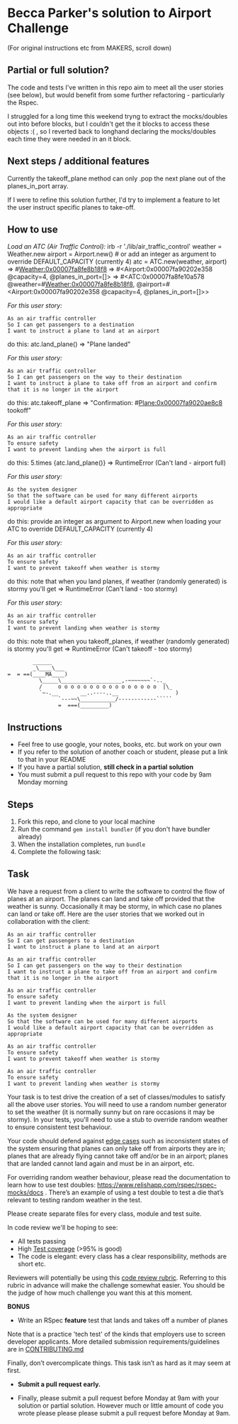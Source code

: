 Becca Parker's solution to Airport Challenge
============================================

(For original instructions etc from MAKERS, scroll down)

Partial or full solution?
-------------------------
The code and tests I've written in this repo aim to meet all the user stories (see below), but would benefit from some further refactoring - particularly the Rspec. 

I struggled for a long time this weekend tryng to extract the mocks/doubles out into before blocks, but I couldn't get the it blocks to access these objects :( , so I reverted back to longhand declaring the mocks/doubles each time they were needed in an it block.


Next steps / additional features
--------------------------------
Currently the takeoff_plane method can only .pop the next plane out of the planes_in_port array.

If I were to refine this solution further, I'd try to implement a feature to let the user instruct specific planes to take-off. 


How to use
----------
*Load an ATC (Air Traffic Control):*
    irb -r './lib/air_traffic_control'
    weather = Weather.new
    airport = Airport.new() # or add an integer as argument to override DEFAULT_CAPACITY (currently 4)
    atc = ATC.new(weather, airport)
     => #<Weather:0x00007fa8fe8b18f8> 
     => #<Airport:0x00007fa90202e358 @capacity=4, @planes_in_port=[]> 
     => #<ATC:0x00007fa8fe10a578 @weather=#<Weather:0x00007fa8fe8b18f8>, @airport=#<Airport:0x00007fa90202e358 @capacity=4, @planes_in_port=[]>> 


*For this user story:*
```
As an air traffic controller 
So I can get passengers to a destination 
I want to instruct a plane to land at an airport
```
do this:
  atc.land_plane()
   => "Plane landed" 


*For this user story:*
```
As an air traffic controller 
So I can get passengers on the way to their destination 
I want to instruct a plane to take off from an airport and confirm that it is no longer in the airport
```
do this:
   atc.takeoff_plane
   => "Confirmation: #<Plane:0x00007fa9020ae8c8> tookoff" 

*For this user story:*
```
As an air traffic controller 
To ensure safety 
I want to prevent landing when the airport is full 
```
do this:
   5.times {atc.land_plane()}
   => RuntimeError (Can't land - airport full)


*For this user story:*
```
As the system designer
So that the software can be used for many different airports
I would like a default airport capacity that can be overridden as appropriate
```
do this:
  provide an integer as argument to Airport.new when loading your ATC to override DEFAULT_CAPACITY (currently 4)


*For this user story:*
```
As an air traffic controller 
To ensure safety 
I want to prevent takeoff when weather is stormy 
```
do this:
   note that when you land planes, if weather (randomly generated) is stormy you'll get
   => RuntimeError (Can't land - too stormy)


*For this user story:*
```
As an air traffic controller 
To ensure safety 
I want to prevent landing when weather is stormy 
```
do this:
   note that when you takeoff_planes, if weather (randomly generated) is stormy you'll get
   => RuntimeError (Can't takeoff - too stormy)



```
        ______
        _\____\___
=  = ==(____MA____)
          \_____\___________________,-~~~~~~~`-.._
          /     o o o o o o o o o o o o o o o o  |\_
          `~-.__       __..----..__                  )
                `---~~\___________/------------`````
                =  ===(_________)

```

Instructions
---------

* Feel free to use google, your notes, books, etc. but work on your own
* If you refer to the solution of another coach or student, please put a link to that in your README
* If you have a partial solution, **still check in a partial solution**
* You must submit a pull request to this repo with your code by 9am Monday morning

Steps
-------

1. Fork this repo, and clone to your local machine
2. Run the command `gem install bundler` (if you don't have bundler already)
3. When the installation completes, run `bundle`
4. Complete the following task:

Task
-----

We have a request from a client to write the software to control the flow of planes at an airport. The planes can land and take off provided that the weather is sunny. Occasionally it may be stormy, in which case no planes can land or take off.  Here are the user stories that we worked out in collaboration with the client:

```
As an air traffic controller 
So I can get passengers to a destination 
I want to instruct a plane to land at an airport

As an air traffic controller 
So I can get passengers on the way to their destination 
I want to instruct a plane to take off from an airport and confirm that it is no longer in the airport

As an air traffic controller 
To ensure safety 
I want to prevent landing when the airport is full 

As the system designer
So that the software can be used for many different airports
I would like a default airport capacity that can be overridden as appropriate

As an air traffic controller 
To ensure safety 
I want to prevent takeoff when weather is stormy 

As an air traffic controller 
To ensure safety 
I want to prevent landing when weather is stormy 
```

Your task is to test drive the creation of a set of classes/modules to satisfy all the above user stories. You will need to use a random number generator to set the weather (it is normally sunny but on rare occasions it may be stormy). In your tests, you'll need to use a stub to override random weather to ensure consistent test behaviour.

Your code should defend against [edge cases](http://programmers.stackexchange.com/questions/125587/what-are-the-difference-between-an-edge-case-a-corner-case-a-base-case-and-a-b) such as inconsistent states of the system ensuring that planes can only take off from airports they are in; planes that are already flying cannot take off and/or be in an airport; planes that are landed cannot land again and must be in an airport, etc.

For overriding random weather behaviour, please read the documentation to learn how to use test doubles: https://www.relishapp.com/rspec/rspec-mocks/docs . There’s an example of using a test double to test a die that’s relevant to testing random weather in the test.

Please create separate files for every class, module and test suite.

In code review we'll be hoping to see:

* All tests passing
* High [Test coverage](https://github.com/makersacademy/course/blob/master/pills/test_coverage.md) (>95% is good)
* The code is elegant: every class has a clear responsibility, methods are short etc. 

Reviewers will potentially be using this [code review rubric](docs/review.md).  Referring to this rubric in advance will make the challenge somewhat easier.  You should be the judge of how much challenge you want this at this moment.

**BONUS**

* Write an RSpec **feature** test that lands and takes off a number of planes

Note that is a practice 'tech test' of the kinds that employers use to screen developer applicants.  More detailed submission requirements/guidelines are in [CONTRIBUTING.md](CONTRIBUTING.md)

Finally, don’t overcomplicate things. This task isn’t as hard as it may seem at first.

* **Submit a pull request early.**

* Finally, please submit a pull request before Monday at 9am with your solution or partial solution.  However much or little amount of code you wrote please please please submit a pull request before Monday at 9am.
